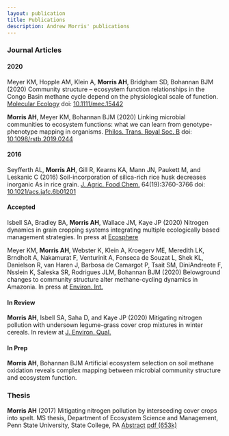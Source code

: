 ```yaml
---
layout: publication
title: Publications
description: Andrew Morris' publications
---
```


### Journal Articles

#### 2020

Meyer KM, Hopple AM, Klein A, **Morris AH**, Bridgham
SD, Bohannan BJM (2020) Community structure – ecosystem function
relationships in the Congo Basin methane cycle depend on the physiological
scale of function. [Molecular Ecology](https://onlinelibrary.wiley.com/journal/1365294x) 
doi: [10.1111/mec.15442](https://doi.org/10.1111/mec.15442)

**Morris AH**, Meyer KM, Bohannan BJM (2020) Linking microbial communities
to ecosystem functions: what we can learn from genotype-phenotype mapping
in organisms. [Philos. Trans. Royal Soc. B](https://royalsocietypublishing.org/journal/rstb)
doi: [10.1098/rstb.2019.0244](https://doi.org/10.1098/rstb.2019.0244)

#### 2016

Seyfferth AL, **Morris AH**, Gill R, Kearns KA, Mann JN, Paukett M, and Leskanic C (2016)
Soil-incorporation of silica-rich rice husk decreases inorganic As in rice grain.
[J. Agric. Food Chem.](https://pubs.acs.org/journal/jafcau) 64(19):3760-3766
doi: [10.1021/acs.jafc.6b01201](https://doi.org/10.1021/acs.jafc.6b01201)

#### Accepted

Isbell SA, Bradley BA, **Morris AH**, Wallace JM, Kaye JP (2020) Nitrogen
dynamics in grain cropping systems integrating multiple ecologically based management
strategies. In press at [Ecosphere](https://esajournals.onlinelibrary.wiley.com/journal/21508925)

Meyer KM, **Morris AH**, Webster K, Klein A, Kroegerv ME, Meredith
LK, Brndholt A, Nakamurat F, Venturinit A, Fonseca de Souzat L, Shek
KL, Danielson R, van Haren J, Barbosa de Camargot P, Tsait SM, DiniAndreote F, Nsslein K, Saleska SR, Rodrigues JLM, Bohannan BJM (2020)
Belowground changes to community structure alter methane-cycling dynamics in
Amazonia. In press at [Environ. Int.](https://www.journals.elsevier.com/environment-international)

#### In Review

**Morris AH**, Isbell SA, Saha D, and Kaye JP (2020)
Mitigating nitrogen pollution with undersown legume-grass cover
crop mixtures in winter cereals. In review at [J. Environ. Qual.](https://dl.sciencesocieties.org/publications/jeq)

#### In Prep

**Morris AH**, Bohannan BJM Artificial ecosystem selection on soil methane oxidation reveals complex mapping between microbial community structure and ecosystem function.

### Thesis

**Morris AH** (2017) Mitigating nitrogen pollution by interseeding 
cover crops into spelt.  MS thesis, Department of Ecosystem Science and Management,
Penn State University, State College, PA
[Abstract](https://etda.libraries.psu.edu/catalog/13839ajm6718)
[pdf (653k)](https://etda.libraries.psu.edu/files/final_submissions/13973)
